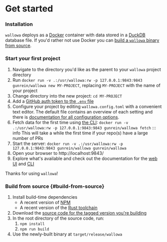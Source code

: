 # Get started

### Installation

`wallowa` deploys as a [Docker](https://www.docker.com/) container with data stored in a
[DuckDB](http://duckdb.org/) database file. If you'd rather not use Docker you can [build a `wallowa` binary from source](#build-from-source).

### Start your first project

1. Navigate to the directory you'd like as the parent to your `wallowa` project directory
2. Run `docker run -v .:/usr/wallowa:rw -p 127.0.0.1:9843:9843 gunrein/wallowa new MY-PROJECT`, replacing `MY-PROJECT` with the name of your project
3. Change directory into the new project: `cd MY-PROJECT`
4. Add a [GitHub auth token to the `.env` file](configuration#github-auth-token)
5. Configure your project by editing `wallowa.config.toml` with a convenient text editor. The default file contains an overview of each setting and there is [documentation for all configuration options](configuration). 
6. Fetch data for the first time using [the CLI](cli): `docker run -v .:/usr/wallowa:rw -p 127.0.0.1:9843:9843 gunrein/wallowa fetch`
   ::: info This will take a while the first time if your repo(s) have a large number of PRs
7. Start the server: `docker run -v .:/usr/wallowa:rw -p 127.0.0.1:9843:9843 gunrein/wallowa gunrein/wallowa`
8. Open your browser to http://localhost:9843/
9. Explore what's available and check out the documentation for the [web UI](web-ui) and [CLI](cli)

Thanks for using `wallowa`!

### Build from source {#build-from-source}

1. Install build-time dependencies
   - A recent version of [NPM](https://nodejs.org/en/download)
   - A recent version of the [Rust toolchain](https://www.rust-lang.org/learn/get-started)
1. Download the [source code for the tagged version you're building](https://github.com/gunrein/wallowa/tags)
1. In the root directory of the source code, run:
   1. `npm install`
   1. `npm run build`
1. Use the newly-built binary at `target/release/wallowa`

